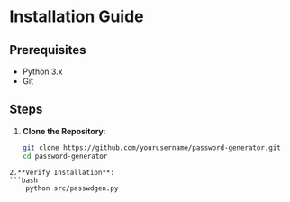 # Installation Guide

## Prerequisites

- Python 3.x
- Git

## Steps

1. **Clone the Repository**:

   ```bash
   git clone https://github.com/yourusername/password-generator.git
   cd password-generator
   ```

````
2.**Verify Installation**:
```bash
    python src/passwdgen.py
````

